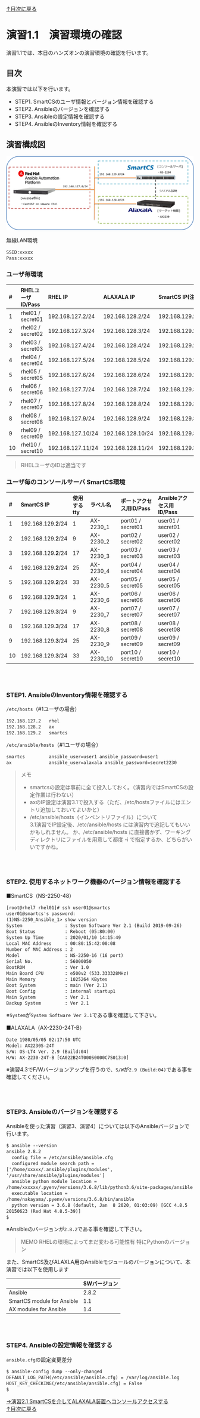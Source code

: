 [↑目次に戻る](/README.md)
<br>
# 演習1.1　演習環境の確認
演習1.1では、本日のハンズオンの演習環境の確認を行います。
<br>

## 目次
本演習では以下を行います。
- STEP1. SmartCSのユーザ情報とバージョン情報を確認する
- STEP2. Ansibleのバージョンを確認する
- STEP3. Ansibleの設定情報を確認する
- STEP4. AnsibleのInventory情報を確認する

## 演習構成図
![practice_environment_1-1.png](./contents/image/practice_environment_1-1.png)

無線LAN環境
```
SSID:xxxxx
Pass:xxxxx
```

### ユーザ毎環境

|# | RHELユーザID/Pass | RHEL IP |  ALAXALA IP | SmartCS IP(注意) | 
|:---|:---|:---|:---|:---|
|1  |rhel01 / secret01 |192.168.127.2/24 |192.168.128.2/24 |192.168.129.**2**/24 |
|2  |rhel02 / secret02 |192.168.127.3/24 |192.168.128.3/24 |192.168.129.**2**/24 |
|3  |rhel03 / secret03 |192.168.127.4/24 |192.168.128.4/24 |192.168.129.**2**/24 |
|4  |rhel04 / secret04 |192.168.127.5/24 |192.168.128.5/24 |192.168.129.**2**/24 |
|5  |rhel05 / secret05 |192.168.127.6/24 |192.168.128.6/24 |192.168.129.**2**/24 |
|6  |rhel06 / secret06 |192.168.127.7/24 |192.168.128.7/24 |192.168.129.**3**/24 |
|7  |rhel07 / secret07 |192.168.127.8/24 |192.168.128.8/24 |192.168.129.**3**/24 |
|8  |rhel08 / secret08 |192.168.127.9/24 |192.168.128.9/24 |192.168.129.**3**/24 |
|9  |rhel09 / secret09 |192.168.127.10/24 |192.168.128.10/24 |192.168.129.**3**/24 |
|10 |rhel10 / secret10 |192.168.127.11/24 |192.168.128.11/24 |192.168.129.**3**/24 |

> RHELユーザのIDは適当です

### ユーザ毎のコンソールサーバ SmartCS環境

|# | SmartCS IP |使用するtty |ラベル名 | ポートアクセス用ID/Pass | Ansibleアクセス用ID/Pass | 
|:---|:---|:---|:---|:---|:---|
|1  |192.168.129.**2**/24 |1  |AX-2230_1 |port01  / secret01 |user01  / secret01 |
|2  |192.168.129.**2**/24 |9  |AX-2230_2 |port02  / secret02 |user02  / secret02 |
|3  |192.168.129.**2**/24 |17 |AX-2230_3 |port03  / secret03 |user03  / secret03 |
|4  |192.168.129.**2**/24 |25 |AX-2230_4 |port04  / secret04 |user04  / secret04 |
|5  |192.168.129.**2**/24 |33 |AX-2230_5 |port05  / secret05 |user05  / secret05 |
|6  |192.168.129.**3**/24 |1  |AX-2230_6 |port06  / secret06 |user06  / secret06 |
|7  |192.168.129.**3**/24 |9  |AX-2230_7 |port07  / secret07 |user07  / secret07 |
|8  |192.168.129.**3**/24 |17 |AX-2230_8 |port08  / secret08 |user08  / secret08 |
|9  |192.168.129.**3**/24 |25 |AX-2230_9 |port09  / secret09 |user09  / secret09 |
|10 |192.168.129.**3**/24 |33 |AX-2230_10 |port10 / secret10 |user10 / secret10 |

<br>
<br>

### STEP1. AnsibleのInventory情報を確認する

<code>/etc/hosts</code>（#1ユーザの場合）
```
192.168.127.2   rhel
192.168.128.2   ax
192.168.129.2   smartcs
```


<code>/etc/ansible/hosts</code>（#1ユーザの場合）
```
smartcs         ansible_user=user1 ansible_password=user1
ax              ansible_user=alaxala ansible_password=secret2230
```

> メモ
> - smartcsの設定は事前に全て投入しておく。（演習内ではSmartCSの設定作業は行わない）  
> - axのIP設定は演習3.1で投入する（ただ、/etc/hostsファイルにはエントリ追加しておいてよいかと）  
> - /etc/ansible/hosts（インベントリファイル）について  
>   3.1演習でIP設定後、/etc/ansible/hosts には演習内で追記してもいいかもしれません。
>   か、/etc/ansible/hosts に直接書かず、ワーキングディレクトリにファイルを用意して都度 -i で指定するか、どちらがいいですかね。

<br>
<br>

### STEP2. 使用するネットワーク機器のバージョン情報を確認する

■SmartCS（NS-2250-48）
```
[root@rhel7 rhel01]# ssh user01@smartcs
user01@smartcs's password: 
(1)NS-2250_Ansible_1> show version
System                : System Software Ver 2.1 (Build 2019-09-26)
Boot Status           : Reboot (05:80:00)
System Up Time        : 2020/01/10 14:15:49
Local MAC Address     : 00:80:15:42:00:08
Number of MAC Address : 2
Model                 : NS-2250-16 (16 port)
Serial No.            : 56000050
BootROM               : Ver 1.0
Main Board CPU        : e500v2 (533.333328MHz)
Main Memory           : 1025264 KBytes
Boot System           : main (Ver 2.1)
Boot Config           : internal startup1
Main System           : Ver 2.1
Backup System         : Ver 2.1
```
※`System`が`System Software Ver 2.1`である事を確認して下さい。

■ALAXALA（AX-2230-24T-B）
```
Date 1980/05/05 02:17:50 UTC
Model: AX2230S-24T
S/W: OS-LT4 Ver. 2.9 (Build:04)
H/W: AX-2230-24T-B [CA022B24T000S0000C7S013:0]
```
※演習4.3でF/Wバージョンアップを行うので、`S/W`が`2.9 (Build:04)`である事を確認してください。

<br>
<br>

### STEP3. Ansibleのバージョンを確認する

Ansibleを使った演習（演習3、演習4）については以下のAnsibleバージョンで行います。
```
$ ansible --version
ansible 2.8.2
  config file = /etc/ansible/ansible.cfg
  configured module search path = ['/home/xxxxx/.ansible/plugins/modules', '/usr/share/ansible/plugins/modules']
  ansible python module location = /home/xxxxxx/.pyenv/versions/3.6.8/lib/python3.6/site-packages/ansible
  executable location = /home/nakayama/.pyenv/versions/3.6.8/bin/ansible
  python version = 3.6.8 (default, Jan  8 2020, 01:03:09) [GCC 4.8.5 20150623 (Red Hat 4.8.5-39)]
$ 
```
※Ansibleのバージョンが`2.8.2`である事を確認して下さい。

> MEMO
> RHELの環境によってまだ変わる可能性有 特にPythonのバージョン

また、SmartCS及びALAXLA用のAnsibleモジュールのバージョンについて、本演習では以下を使用します

| |SWバージョン |
|:---|:---|
|Ansible |2.8.2 |
|SmartCS module for Ansible |1.1 |
|AX modules for Ansible |1.4 |

<br>
<br>


### STEP4. Ansibleの設定情報を確認する

<code>ansible.cfg</code>の設定変更差分
```
$ ansible-config dump --only-changed
DEFAULT_LOG_PATH(/etc/ansible/ansible.cfg) = /var/log/ansible.log
HOST_KEY_CHECKING(/etc/ansible/ansible.cfg) = False
$ 
``` 



[→演習2.1 SmartCSを介してALAXALA装置へコンソールアクセスする](/2.1-serial_connection_to_alaxala_via_smartcs.md)  
[↑目次に戻る](/README.md)

